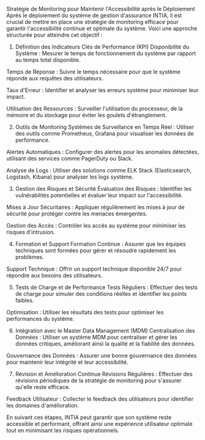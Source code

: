 Stratégie de Monitoring pour Maintenir l'Accessibilité après le Déploiement
Après le déploiement du système de gestion d'assurance INTIA, il est crucial de mettre en place une stratégie de monitoring efficace pour garantir l'accessibilité continue et optimale du système. Voici une approche structurée pour atteindre cet objectif :

1. Définition des Indicateurs Clés de Performance (KPI)
Disponibilité du Système : Mesurer le temps de fonctionnement du système par rapport au temps total disponible.

Temps de Réponse : Suivre le temps nécessaire pour que le système réponde aux requêtes des utilisateurs.

Taux d'Erreur : Identifier et analyser les erreurs système pour minimiser leur impact.

Utilisation des Ressources : Surveiller l'utilisation du processeur, de la mémoire et du stockage pour éviter les goulets d'étranglement.

2. Outils de Monitoring
Systèmes de Surveillance en Temps Réel : Utiliser des outils comme Prometheus, Grafana pour visualiser les données de performance.

Alertes Automatiques : Configurer des alertes pour les anomalies détectées, utilisant des services comme PagerDuty ou Slack.

Analyse de Logs : Utiliser des solutions comme ELK Stack (Elasticsearch, Logstash, Kibana) pour analyser les logs système.

3. Gestion des Risques et Sécurité
Évaluation des Risques : Identifier les vulnérabilités potentielles et évaluer leur impact sur l'accessibilité.

Mises à Jour Sécuritaires : Appliquer régulièrement les mises à jour de sécurité pour protéger contre les menaces émergentes.

Gestion des Accès : Contrôler les accès au système pour minimiser les risques d'intrusion.

4. Formation et Support
Formation Continue : Assurer que les équipes techniques sont formées pour gérer et résoudre rapidement les problèmes.

Support Technique : Offrir un support technique disponible 24/7 pour répondre aux besoins des utilisateurs.

5. Tests de Charge et de Performance
Tests Réguliers : Effectuer des tests de charge pour simuler des conditions réelles et identifier les points faibles.

Optimisation : Utiliser les résultats des tests pour optimiser les performances du système.

6. Intégration avec le Master Data Management (MDM)
Centralisation des Données : Utiliser un système MDM pour centraliser et gérer les données critiques, améliorant ainsi la qualité et la fiabilité des données.

Gouvernance des Données : Assurer une bonne gouvernance des données pour maintenir leur intégrité et leur accessibilité.

7. Révision et Amélioration Continue
Révisions Régulières : Effectuer des révisions périodiques de la stratégie de monitoring pour s'assurer qu'elle reste efficace.

Feedback Utilisateur : Collecter le feedback des utilisateurs pour identifier les domaines d'amélioration.

En suivant ces étapes, INTIA peut garantir que son système reste accessible et performant, offrant ainsi une expérience utilisateur optimale tout en minimisant les risques opérationnels.